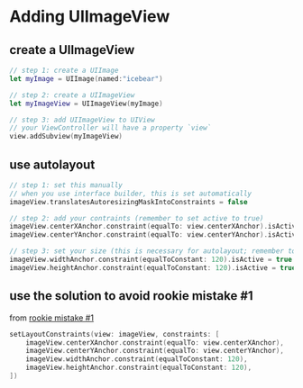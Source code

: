 # Adding UIImageView

## create a UIImageView 
```swift
// step 1: create a UIImage
let myImage = UIImage(named:"icebear")

// step 2: create a UIImageView
let myImageView = UIImageView(myImage)

// step 3: add UIImageView to UIView 
// your ViewController will have a property `view`
view.addSubview(myImageView)
```

## use autolayout
```swift
// step 1: set this manually
// when you use interface builder, this is set automatically
imageView.translatesAutoresizingMaskIntoConstraints = false

// step 2: add your contraints (remember to set active to true)
imageView.centerXAnchor.constraint(equalTo: view.centerXAnchor).isActive = true
imageView.centerYAnchor.constraint(equalTo: view.centerYAnchor).isActive = true

// step 3: set your size (this is necessary for autolayout; remember to set active to true)
imageView.widthAnchor.constraint(equalToConstant: 120).isActive = true
imageView.heightAnchor.constraint(equalToConstant: 120).isActive = true
```

## use the solution to avoid rookie mistake #1
from [rookie mistake #1](https://github.com/theptrk/iosnotes/blob/master/setup-layout-constraints.md)
```swift
setLayoutConstraints(view: imageView, constraints: [
    imageView.centerXAnchor.constraint(equalTo: view.centerXAnchor),
    imageView.centerYAnchor.constraint(equalTo: view.centerYAnchor),
    imageView.widthAnchor.constraint(equalToConstant: 120),
    imageView.heightAnchor.constraint(equalToConstant: 120),
])
```
